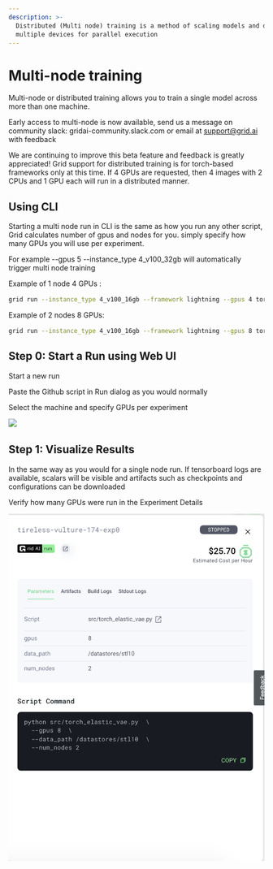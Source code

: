 ```yaml
---
description: >-
  Distributed (Multi node) training is a method of scaling models and data to
  multiple devices for parallel execution
---
```


# Multi-node training

Multi-node or distributed training allows you to train a single model across more than one machine.

Early access to multi-node is now available, send us a message on community slack: gridai-community.slack.com or email at support@grid.ai with feedback

We are continuing to improve this beta feature and feedback is greatly appreciated! 
Grid support for distributed training is for torch-based frameworks only at this time. If 4 GPUs are requested, then 4 images with 2 CPUs and 1 GPU each will run in a distributed manner.

## Using CLI

Starting a multi node run in CLI is the same as how you run any other script, Grid calculates number of gpus and nodes for you. simply specify how many GPUs you will use per experiment. 

For example --gpus 5 --instance\_type 4\_v100\_32gb will automatically trigger multi node training

Example of 1 node 4 GPUs :

```bash
grid run --instance_type 4_v100_16gb --framework lightning --gpus 4 torch_elastic_vae.py --data_path grid:stl10:1 
```

Example of 2 nodes 8 GPUs:

```bash
grid run --instance_type 4_v100_16gb --framework lightning --gpus 8 torch_elastic_vae.py --data_path grid:stl10:1
```



## Step 0: Start a Run using Web UI

Start a new run

Paste the Github script in Run dialog as you would normally

Select the machine and specify GPUs per experiment

![](https://lh5.googleusercontent.com/SFa4W_pTQZsnAevsho_gX8VxoH9qtKfcoTB-8hsR6QECZw-Q1R7TT0ecGMYTvwIwZN7Z1kFNd7OsAI1HmreacwMLOi994u74buj0BX6GOZfeqZ59yLmQ2pGIMJPqSJJACjTpa-Ny)

## Step 1: Visualize Results

In the same way as you would for a single node run. If tensorboard logs are available, scalars will be visible and artifacts such as checkpoints and configurations can be downloaded

Verify how many GPUs were run in the Experiment Details

![](../../.gitbook/assets/multinode.png)

